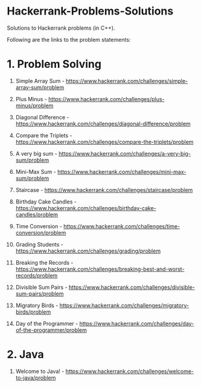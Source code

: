 # Hackerrank-Problems-Solutions
Solutions to Hackerrank problems (in C++).

Following are the links to the problem statements:

# 1. Problem Solving

1. Simple Array Sum - https://www.hackerrank.com/challenges/simple-array-sum/problem

2. Plus Minus - https://www.hackerrank.com/challenges/plus-minus/problem

3. Diagonal Difference - https://www.hackerrank.com/challenges/diagonal-difference/problem

4. Compare the Triplets - https://www.hackerrank.com/challenges/compare-the-triplets/problem

5. A very big sum - https://www.hackerrank.com/challenges/a-very-big-sum/problem

6. Mini-Max Sum - https://www.hackerrank.com/challenges/mini-max-sum/problem

7. Staircase - https://www.hackerrank.com/challenges/staircase/problem

8. Birthday Cake Candles - https://www.hackerrank.com/challenges/birthday-cake-candles/problem

9. Time Conversion - https://www.hackerrank.com/challenges/time-conversion/problem

10. Grading Students - https://www.hackerrank.com/challenges/grading/problem

11. Breaking the Records - https://www.hackerrank.com/challenges/breaking-best-and-worst-records/problem

12. Divisible Sum Pairs - https://www.hackerrank.com/challenges/divisible-sum-pairs/problem

13. Migratory Birds - https://www.hackerrank.com/challenges/migratory-birds/problem

14. Day of the Programmer - https://www.hackerrank.com/challenges/day-of-the-programmer/problem

# 2. Java

1. Welcome to Java! - https://www.hackerrank.com/challenges/welcome-to-java/problem 
